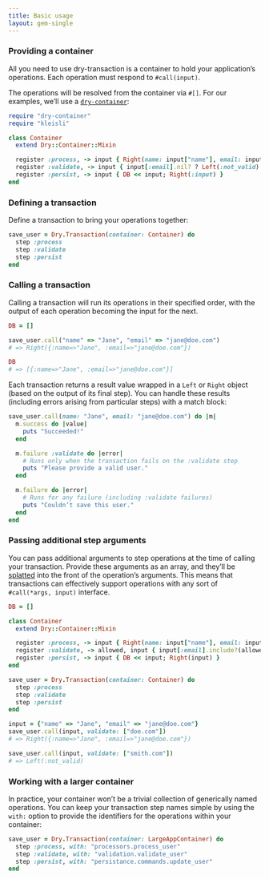 ```yaml
---
title: Basic usage
layout: gem-single
---
```


### Providing a container

All you need to use dry-transaction is a container to hold your application’s operations. Each operation must respond to `#call(input)`.

The operations will be resolved from the container via `#[]`. For our examples, we’ll use a [`dry-container`](http://dry-rb.org/gems/dry-container):

```ruby
require "dry-container"
require "kleisli"

class Container
  extend Dry::Container::Mixin

  register :process, -> input { Right(name: input["name"], email: input["email"]) }
  register :validate, -> input { input[:email].nil? ? Left(:not_valid) : Right(input) }
  register :persist, -> input { DB << input; Right(:input) }
end
```

### Defining a transaction

Define a transaction to bring your operations together:

```ruby
save_user = Dry.Transaction(container: Container) do
  step :process
  step :validate
  step :persist
end
```

### Calling a transaction

Calling a transaction will run its operations in their specified order, with the output of each operation becoming the input for the next.

```ruby
DB = []

save_user.call("name" => "Jane", "email" => "jane@doe.com")
# => Right({:name=>"Jane", :email=>"jane@doe.com"})

DB
# => [{:name=>"Jane", :email=>"jane@doe.com"}]
```

Each transaction returns a result value wrapped in a `Left` or `Right` object (based on the output of its final step). You can handle these results (including errors arising from particular steps) with a match block:

```ruby
save_user.call(name: "Jane", email: "jane@doe.com") do |m|
  m.success do |value|
    puts "Succeeded!"
  end

  m.failure :validate do |error|
    # Runs only when the transaction fails on the :validate step
    puts "Please provide a valid user."
  end

  m.failure do |error|
    # Runs for any failure (including :validate failures)
    puts "Couldn’t save this user."
  end
end
```

### Passing additional step arguments

You can pass additional arguments to step operations at the time of calling your transaction. Provide these arguments as an array, and they’ll be [splatted](https://endofline.wordpress.com/2011/01/21/the-strange-ruby-splat/) into the front of the operation’s arguments. This means that transactions can effectively support operations with any sort of `#call(*args, input)` interface.

```ruby
DB = []

class Container
  extend Dry::Container::Mixin

  register :process, -> input { Right(name: input["name"], email: input["email"]) }
  register :validate, -> allowed, input { input[:email].include?(allowed) ? Left(:not_valid) : Right(input) }
  register :persist, -> input { DB << input; Right(input) }
end

save_user = Dry.Transaction(container: Container) do
  step :process
  step :validate
  step :persist
end

input = {"name" => "Jane", "email" => "jane@doe.com"}
save_user.call(input, validate: ["doe.com"])
# => Right({:name=>"Jane", :email=>"jane@doe.com"})

save_user.call(input, validate: ["smith.com"])
# => Left(:not_valid)
```

### Working with a larger container

In practice, your container won’t be a trivial collection of generically named operations. You can keep your transaction step names simple by using the `with:` option to provide the identifiers for the operations within your container:

```ruby
save_user = Dry.Transaction(container: LargeAppContainer) do
  step :process, with: "processors.process_user"
  step :validate, with: "validation.validate_user"
  step :persist, with: "persistance.commands.update_user"
end
```
